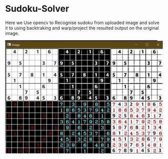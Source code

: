 # Sudoku-Solver

Here we Use opencv to Recognise sudoku from uploaded image and solve it to using backtraking and warp/project the resulted output on the original image.


![alt text](https://github.com/tj0389/Sudoku-Solver/blob/main/Screenshot%202020-11-09%20114810.jpg)


